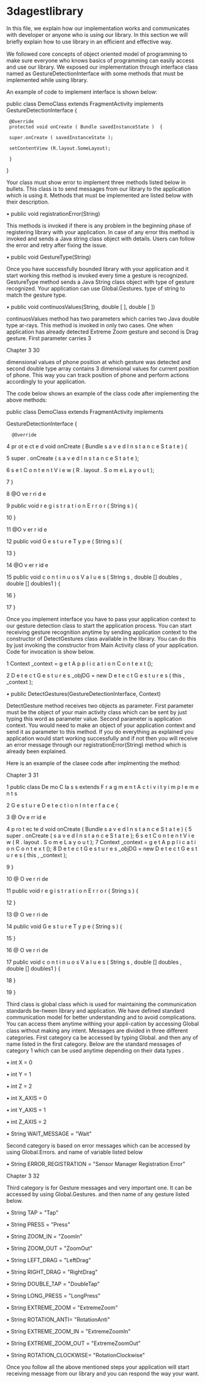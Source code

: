 # 3dagestlibrary

In this file, we explain how our implementation works and communicates with developer or anyone who is using our library. In this section we will briefly explain how to use library in an eﬃcient and eﬀective way.

We followed core concepts of object oriented model of programming to make sure everyone who knows basics of programming can easily access and use our library. We exposed our implementation through interface class named as GestureDetectionInterface with some methods that must be implemented while using library.

An example of code to implement interface is shown below:

public class DemoClass extends FragmentActivity implements GestureDetectionInterface  {

     @Override
     protected void onCreate ( Bundle savedInstanceState )  {

     super.onCreate ( savedInstanceState );

     setContentView (R.layout.SomeLayout);

     }

}



Your class must show error to implement three methods listed below in bullets. This class is to send messages from our library to the application which is using it. Methods that must be implemented are listed below with their description.

•	public void registrationError(String)

This methods is invoked if there is any problem in the beginning phase of registering library with your application. In case of any error this method is invoked and sends a Java string class object with details. Users can follow the error and retry after fixing the issue.

•	public void GestureType(String)

Once you have successfully bounded library with your application and it start working this method is invoked every time a gesture is recognized. GestureType method sends a Java String class object with type of gesture recognized. Your application can use Global.Gestures. type of string to match the gesture type.

•	public void continuosValues(String, double [ ], double [ ])

continuosValues method has two parameters which carries two Java double type ar-rays. This method is invoked in only two cases. One when application has already detected Extreme Zoom gesture and second is Drag gesture. First parameter carries 3
 
Chapter 3	30

dimensional values of phone position at which gesture was detected and second double type array contains 3 dimensional values for current position of phone. This way you can track position of phone and perform actions accordingly to your application.

The code below shows an example of the class code after implementing the above methods:

public	class	DemoClass	extends	FragmentActivity implements

GestureDetectionInterface  {

	  @Override

4	pr ot e ct e d	void	onCreate ( Bundle	s a v e d I n s t a n c e S t a t e )  {

5	super . onCreate ( s a v e d I n s t a n c e S t a t e );

6	s e t C o n t e n t V i e w ( R . layout . S o m e L a y o u t );

7	}

8	@O ve r ri d e

9	public  void  r e g i s t r a t i o n E r r o r ( String  s )  {

10	}

11	@O v er r id e

12	public  void  G e s t u r e T y p e ( String  s )  {

13	}

14	@O v er r id e

15	public	void	c o n t i n u o s V a l u e s ( String  s ,  double []  doubles ,  double []	doubles1 )  {

16	}

17	}



Once you implement interface you have to pass your application context to our gesture detection class to start the application process. You can start receiving gesture recognition anytime by sending application context to the constructor of DetectGestures class available in the library. You can do this by just invoking the constructor from Main Activity class of your application. Code for invocation is show below.

1	Context  _context  =   g e t A p p l i c a t i o n C o n t e x t ();

2	D e t e c t G e s t u r e s  _objDG  =  new  D e t e c t G e s t u r e s ( this , _context );




•	public DetectGestures(GestureDetectionInterface, Context)

DetectGesture method receives two objects as parameter. First parameter must be the object of your main activity class which can be sent by just typing this word as parameter value. Second parameter is application context. You would need to make an object of your application context and send it as parameter to this method. If you do everything as explained you application would start working successfully and if not then you will receive an error message through our registrationError(String) method which is already been explained.
 

Here is an example of the clasee code after implmenting the method:
 
Chapter 3	31



1  public	class	De mo C la s s	extends	F r a g m e n t A c t i v i t y	i m p l e m e n t s

2	G e s t u r e D e t e c t i o n I n t e r f a c e  {

3	@ Ov e rr id e

4	p ro t ec te d	void  onCreate ( Bundle  s a v e d I n s t a n c e S t a t e )  {
5		super . onCreate ( s a v e d I n s t a n c e S t a t e );
6		s e t C o n t e n t V i e w ( R . layout . S o m e L a y o u t );
7		Context  _context  =   g e t A p p l i c a t i o n C o n t e x t ();
8		D e t e c t G e s t u r e s  _objDG  =  new  D e t e c t G e s t u r e s ( this , _context );

9	}

10	@ O ve r ri de

11	public  void  r e g i s t r a t i o n E r r o r ( String  s )  {

12	}

13	@ O ve r ri de

14	public  void  G e s t u r e T y p e ( String  s )  {

15	}

16	@ O ve r ri de

17	public	void	c o n t i n u o s V a l u e s ( String  s ,  double []  doubles ,  double []	doubles1 )  {

18	}

19	}



Third class is global class which is used for maintaining the communication standards be-tween library and application. We have defined standard communication model for better understanding and to avoid complications. You can access them anytime withing your appli-cation by accessing Global class without making any intent. Messages are divided in three diﬀerent categories. First category ca be accessed by typing Global. and then any of name listed in the first category. Below are the standard messages of category 1 which can be used anytime depending on their data types .

•	int X = 0

•	int Y = 1

•	int Z = 2

•	int X_AXIS = 0

•	int Y_AXIS = 1

•	int Z_AXIS = 2

•	String WAIT_MESSAGE = "Wait"


Second category is based on error messages which can be accessed by using Global.Errors. and name of variable listed below

• String ERROR_REGISTRATION = "Sensor Manager Registration Error"
 
Chapter 3	32

Third category is for Gesture messages and very important one. It can be accessed by using Global.Gestures. and then name of any gesture listed below.

•	String TAP = "Tap"

•	String PRESS = "Press"

•	String ZOOM_IN = "ZoomIn"

•	String ZOOM_OUT = "ZoomOut"

•	String LEFT_DRAG = "LeftDrag"

•	String RIGHT_DRAG = "RightDrag"

•	String DOUBLE_TAP = "DoubleTap"

•	String LONG_PRESS = "LongPress"

•	String EXTREME_ZOOM = "ExtremeZoom"

•	String ROTATION_ANTI= "RotationAnti"

•	String EXTREME_ZOOM_IN = "ExtremeZoomIn"

•	String EXTREME_ZOOM_OUT = "ExtremeZoomOut"

•	String ROTATION_CLOCKWISE= "RotationClockwise"


Once you follow all the above mentioned steps your application will start receiving message from our library and you can respond the way your want.
